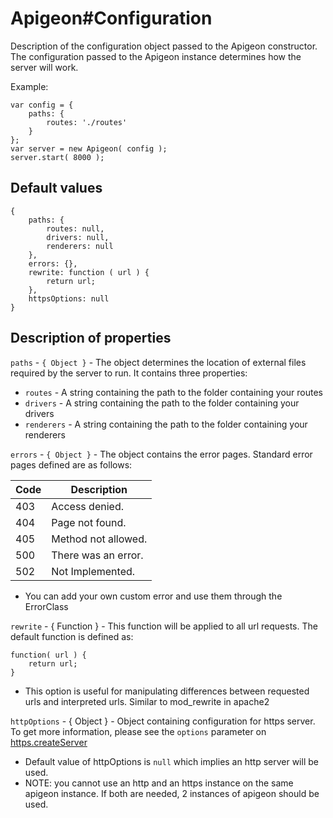 # Apigeon#Configuration

Description of the configuration object passed to the Apigeon constructor. The configuration passed to the Apigeon instance determines how the server will work.

Example:

```
var config = {
    paths: {
        routes: './routes'
    }
};
var server = new Apigeon( config );
server.start( 8000 );
```

## Default values

```
{
    paths: {
        routes: null,
        drivers: null,
        renderers: null
    },
    errors: {},
    rewrite: function ( url ) {
        return url;
    },
    httpsOptions: null
}
```

## Description of properties

`paths` - `{ Object }` - The object determines the location of external files required by the server to run. It contains three properties:

- `routes` - A string containing the path to the folder containing your routes
- `drivers` - A string containing the path to the folder containing your drivers
- `renderers` - A string containing the path to the folder containing your renderers

`errors` - `{ Object }` - The object contains the error pages. Standard error pages defined are as follows:

Code | Description
---- | -------------------
403  | Access denied.
404  | Page not found.
405  | Method not allowed.
500  | There was an error.
502  | Not Implemented.

- You can add your own custom error and use them through the ErrorClass

`rewrite` - { Function } - This function will be applied to all url requests. The default function is defined as:

```
function( url ) {
    return url;
}
```

- This option is useful for manipulating differences between requested urls and interpreted urls. Similar to mod_rewrite in apache2

`httpOptions` - { Object } - Object containing configuration for https server. To get more information, please see the `options` parameter on [https.createServer](https://nodejs.org/api/https.html#https_https_createserver_options_requestlistener)

- Default value of httpOptions is `null` which implies an http server will be used.
- NOTE: you cannot use an http and an https instance on the same apigeon instance. If both are needed, 2 instances of apigeon should be used.
